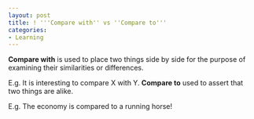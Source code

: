 ```yaml
---
layout: post
title: ! '''Compare with'' vs ''Compare to'''
categories:
- Learning
---
```



**Compare with** is used to place two things side by side for the purpose of examining their similarities or differences.

E.g. It is interesting to compare X with Y. **Compare to** used to assert that two things are alike.

E.g. The economy is compared to a running horse!

